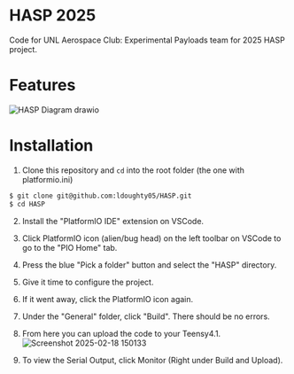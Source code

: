 # HASP 2025

Code for UNL Aerospace Club: Experimental Payloads team for 2025 HASP project.

# Features

![HASP Diagram drawio](https://github.com/user-attachments/assets/b7cc3aaa-40f1-4374-83f3-61da70cf7a4b)

# Installation


1. Clone this repository and `cd` into the root folder (the one with platformio.ini)

```bash
$ git clone git@github.com:ldoughty05/HASP.git
$ cd HASP
```

2. Install the "PlatformIO IDE" extension on VSCode.

3. Click PlatformIO icon (alien/bug head) on the left toolbar on VSCode to go to the "PIO Home" tab.  

4. Press the blue "Pick a folder" button and select the "HASP" directory.
   
5. Give it time to configure the project.  

6. If it went away, click the PlatformIO icon again.  

7. Under the "General" folder, click "Build". There should be no errors.  

8. From here you can upload the code to your Teensy4.1.
   ![Screenshot 2025-02-18 150133](https://github.com/user-attachments/assets/9a49554b-93a6-47a1-85fd-816076226d61)


10. To view the Serial Output, click Monitor (Right under Build and Upload).
